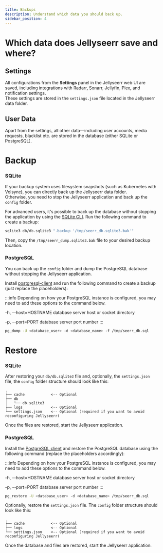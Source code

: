 ```yaml
---
title: Backups
description: Understand which data you should back up.
sidebar_position: 4
---
```


# Which data does Jellyseerr save and where?

## Settings  

All configurations from the **Settings** panel in the Jellyseerr web UI are saved, including integrations with Radarr, Sonarr, Jellyfin, Plex, and notification settings.  
These settings are stored in the `settings.json` file located in the Jellyseerr data folder.

## User Data  

Apart from the settings, all other data—including user accounts, media requests, blacklist etc. are stored in the database (either SQLite or PostgreSQL).

# Backup

### SQLite

If your backup system uses filesystem snapshots (such as Kubernetes with Volsync), you can directly back up the Jellyseerr data folder.  
Otherwise, you need to stop the Jellyseerr application and back up the `config` folder.

For advanced users, it's possible to back up the database without stopping the application by using the [SQLite CLI](https://www.sqlite.org/download.html). Run the following command to create a backup:  

```bash
sqlite3 db/db.sqlite3 ".backup '/tmp/seerr_db.sqlite3.bak'"
```  

Then, copy the `/tmp/seerr_dump.sqlite3.bak` file to your desired backup location.

### PostgreSQL

You can back up the `config` folder and dump the PostgreSQL database without stopping the Jellyseerr application.

Install [postgresql-client](https://www.postgresql.org/download/) and run the following command to create a backup (just replace the placeholders):

:::info
Depending on how your PostgreSQL instance is configured, you may need to add these options to the command below.

  -h, --host=HOSTNAME      database server host or socket directory

  -p, --port=PORT          database server port number
:::

```bash
pg_dump -U <database_user> -d <database_name> -f /tmp/seerr_db.sql
```

# Restore

### SQLite

After restoring your `db/db.sqlite3` file and, optionally, the `settings.json` file, the `config` folder structure should look like this:

```
.
├── cache            <-- Optional
├── db
│   └── db.sqlite3
├── logs             <-- Optional
└── settings.json    <-- Optional (required if you want to avoid reconfiguring Jellyseerr)
```

Once the files are restored, start the Jellyseerr application.

### PostgreSQL

Install the [PostgreSQL client](https://www.postgresql.org/download/) and restore the PostgreSQL database using the following command (replace the placeholders accordingly):

:::info
Depending on how your PostgreSQL instance is configured, you may need to add these options to the command below.

  -h, --host=HOSTNAME      database server host or socket directory

  -p, --port=PORT          database server port number
:::

```bash
pg_restore -U <database_user> -d <database_name> /tmp/seerr_db.sql
```

Optionally, restore the `settings.json` file. The `config` folder structure should look like this:

```
.
├── cache            <-- Optional
├── logs             <-- Optional
└── settings.json    <-- Optional (required if you want to avoid reconfiguring Jellyseerr)
```

Once the database and files are restored, start the Jellyseerr application.
